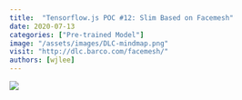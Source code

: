 ```yaml
---
title:  "Tensorflow.js POC #12: Slim Based on Facemesh"
date: 2020-07-13
categories: ["Pre-trained Model"]
image: "/assets/images/DLC-mindmap.png"
visit: "http://dlc.barco.com/facemesh/"
authors: [wjlee]
---
```


[![](https://rebrand.ly/dlc_png_url)](https://rebrand.ly/dlc_uml_url)


